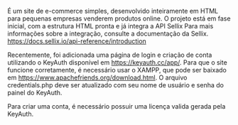 É um site de e-commerce simples, desenvolvido inteiramente em HTML para pequenas empresas venderem produtos online. O projeto está em fase inicial, com a estrutura HTML pronta e já integra a API Sellix
Para mais informações sobre a integração, consulte a documentação da Sellix. https://docs.sellix.io/api-reference/introduction

Recentemente, foi adicionada uma página de login e criação de conta utilizando o KeyAuth disponível em https://keyauth.cc/app/. Para que o site funcione corretamente, é necessário usar o XAMPP, que pode ser baixado em https://www.apachefriends.org/download.html. O arquivo credentials.php deve ser atualizado com seu nome de usuário e senha do painel do KeyAuth.

Para criar uma conta, é necessário possuir uma licença valida gerada pela KeyAuth.
